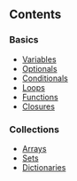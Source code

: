 ## Contents
### Basics
<ul>
  <li><a href="https://github.com/omercankoc/swift-programming/blob/master/Swift/Variables.swift">Variables</a></li>
  <li><a href="https://github.com/omercankoc/swift-programming/blob/master/Swift/Optionals.swift">Optionals</a></li>
  <li><a href="https://github.com/omercankoc/swift-programming/blob/master/Swift/Conditionals.swift">Conditionals</a></li>
  <li><a href="https://github.com/omercankoc/swift-programming/blob/master/Swift/Loops.swift">Loops</a></li>
  <li><a href="https://github.com/omercankoc/swift-programming/blob/master/Swift/Functions.swift">Functions</a></li>
  <li><a href="https://github.com/omercankoc/swift-programming/blob/master/Swift/Closures.swift">Closures</a></li>
</ul>

### Collections
<ul>
  <li><a href="https://github.com/omercankoc/swift-programming/blob/master/Swift/Arrays.swift">Arrays</a></li>
  <li><a href="https://github.com/omercankoc/swift-programming/blob/master/Swift/Sets.swift">Sets</a></li>
  <li><a href="https://github.com/omercankoc/swift-programming/blob/master/Swift/Dictionaries.swift">Dictionaries</a></li>
</ul>
